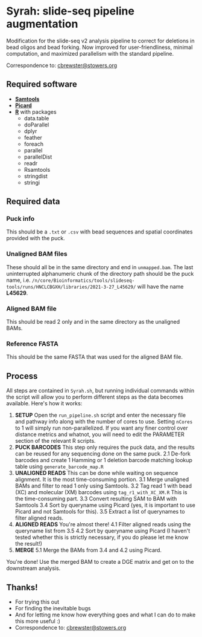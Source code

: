 # Syrah: slide-seq pipeline augmentation
Modification for the slide-seq v2 analysis pipeline to correct for deletions in bead oligos and bead forking. Now improved for user-friendliness, minimal computation, and maximized parallelism with the standard pipeline.

Correspondence to: cbrewster@stowers.org

## Required software

* [**Samtools**](https://www.htslib.org/)
* [**Picard**](https://broadinstitute.github.io/picard/)
* [**R**](https://www.r-project.org/) with packages
  + data.table
  + doParallel
  + dplyr
  + feather
  + foreach
  + parallel
  + parallelDist
  + readr
  + Rsamtools
  + stringdist
  + stringi
  
## Required data

### Puck info

This should be a `.txt` or `.csv` with bead sequences and spatial coordinates provided with the puck. 

### Unaligned BAM files

These should all be in the same directory and end in `unmapped.bam`. The last uninterrupted alphanumeric chunk of the directory path should be the puck name, i.e. `/n/core/Bioinformatics/tools/slideseq-tools/runs/HNCLCBGXH/libraries/2021-3-27_L45629/` will have the name **L45629**.

### Aligned BAM file

This should be read 2 only and in the same directory as the unaligned BAMs.

### Reference FASTA

This should be the same FASTA that was used for the aligned BAM file.

## Process

All steps are contained in `Syrah.sh`, but running individual commands within the script will allow you to perform different steps as the data becomes available. Here's how it works:

1. **SETUP** Open the `run_pipeline.sh` script and enter the necessary file and pathway info along with the number of cores to use. Setting `nCores` to 1 will simply run non-parallelized. If you want any finer control over distance metrics and whatnot, you will need to edit the PARAMETER section of the relevant R scripts.
2. **PUCK BARCODES** This step only requires the puck data, and the results can be reused for any sequencing done on the same puck.
  2.1 De-fork barcodes and create 1 Hamming or 1 deletion barcode matching lookup table using `generate_barcode_map.R`
3. **UNALIGNED READS** This can be done while waiting on sequence alignment. It is the most time-consuming portion.
  3.1 Merge unaligned BAMs and filter to read 1 only using Samtools.
  3.2 Tag read 1 with bead (XC) and molecular (XM) barcodes using `tag_r1_with_XC_XM.R` This is the time-consuming part.
  3.3 Convert resulting SAM to BAM with Samtools
  3.4 Sort by queryname using Picard (yes, it is important to use Picard and not Samtools for this).
  3.5 Extract a list of querynames to filter aligned reads.
4. **ALIGNED READS** You're almost there!
  4.1 Filter aligned reads using the queryname list from 3.5
  4.2 Sort by queryname using Picard (I haven't tested whether this is strictly necessary, if you do please let me know the result!)
5. **MERGE**
  5.1 Merge the BAMs from 3.4 and 4.2 using Picard.

You're done! Use the merged BAM to create a DGE matrix and get on to the downstream analysis.

## Thanks!

* For trying this out
* For finding the inevitable bugs
* And for letting me know how everything goes and what I can do to make this more useful :)
* Correspondence to: cbrewster@stowers.org

